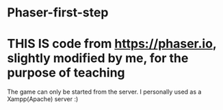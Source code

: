 # Phaser-first-step
# THIS IS code from https://phaser.io, slightly modified by me, for the purpose of teaching
The game can only be started from the server. I personally used as a Xampp(Apache) server :)
